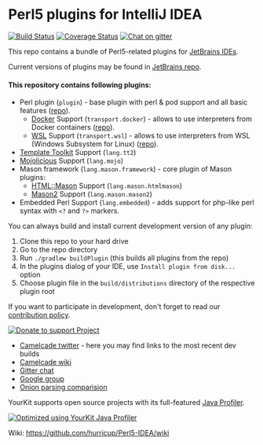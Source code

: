 # Perl5 plugins for IntelliJ IDEA

[![Build Status](https://travis-ci.org/Camelcade/Perl5-IDEA.svg?branch=master)](https://travis-ci.org/Camelcade/Perl5-IDEA) 
[![Coverage Status](https://coveralls.io/repos/github/Camelcade/Perl5-IDEA/badge.svg?branch=master)](https://coveralls.io/github/Camelcade/Perl5-IDEA?branch=master)
[![Chat on gitter](https://badges.gitter.im/Camelcade/Perl5-IDEA.png)](https://gitter.im/IntelliJ-Plugin-Perl5/Lobby)

This repo contains a bundle of Perl5-related plugins for [JetBrains IDEs](https://www.jetbrains.com/). 

Current versions of plugins may be found in [JetBrains repo](https://plugins.jetbrains.com/).

#### This repository contains following plugins:

- Perl plugin (`plugin`) - base plugin with perl & pod support and all basic features ([repo](https://plugins.jetbrains.com/plugin/7796-perl)).
  - [Docker](https://www.docker.com/) Support (`transport.docker`) - allows to use interpreters from Docker containers ([repo](https://plugins.jetbrains.com/plugin/11328-perl-docker-support)).
  - [WSL](https://en.wikipedia.org/wiki/Windows_Subsystem_for_Linux) Support (`transport.wsl`) - allows to use interpreters from WSL (Windows Subsystem for Linux) ([repo](https://plugins.jetbrains.com/plugin/11329-perl-wsl-support)).
- [Template Toolkit](http://www.template-toolkit.org/) Support (`lang.tt2`) 
- [Mojolicious](https://mojolicious.org/) Support (`lang.mojo`) 
- Mason framework (`lang.mason.framework`) - core plugin of Mason plugins:
  - [HTML::Mason](https://metacpan.org/pod/HTML::Mason) Support (`lang.mason.htmlmason`) 
  - [Mason2](https://metacpan.org/pod/Mason) Support (`lang.mason.mason2`) 
- Embedded Perl Support (`lang.embedded`) - adds support for php-like perl syntax with `<?` and `?>` markers.

You can always build and install current development version of any plugin:

1. Clone this repo to your hard drive
2. Go to the repo directory
3. Run `./gradlew buildPlugin` (this builds all plugins from the repo)
4. In the plugins dialog of your IDE, use `Install plugin from disk...` option
5. Choose plugin file in the `build/distributions` directory of the respective plugin root  

If you want to participate in development, don't forget to read our [contribution policy](https://github.com/hurricup/Perl5-IDEA/wiki/Contribution-policy).

[![Donate to support Project](https://www.paypalobjects.com/en_US/GB/i/btn/btn_donateCC_LG.gif)](https://www.paypal.com/cgi-bin/webscr?cmd=_s-xclick&hosted_button_id=HJCUADZKY5G7E)

* [Camelcade twitter](https://twitter.com/CamelcadeIDE) - here you may find links to the most recent dev builds
* [Camelcade wiki](https://github.com/hurricup/Perl5-IDEA/wiki)
* [Gitter chat](https://gitter.im/IntelliJ-Plugin-Perl5/Lobby)
* [Google group](https://groups.google.com/forum/#!forum/camelcade)
* [Onion parsing comparision](http://evstigneev.com/onion_all.png)

YourKit supports open source projects with its full-featured <a href="https://www.yourkit.com/java/profiler/index.jsp">Java Profiler</a>.

[![Optimized using YourKit Java Profiler](https://www.yourkit.com/images/yklogo.png)](https://www.yourkit.com/java/profiler/index.jsp)

Wiki: https://github.com/hurricup/Perl5-IDEA/wiki
